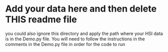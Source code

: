 # Add your data here and then delete THIS readme file
you could also ignore this directory and apply the path where your HSI data is in the Demo.py file. You will need to follow the instructions in the comments in the Demo.py file in order for the code to run